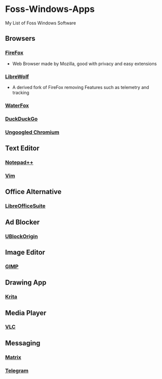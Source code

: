 # Foss-Windows-Apps
My List of Foss Windows Software







## Browsers

### [FireFox](https://www.firefox.com/en-US/) 
- Web Browser made by Mozilla, good with privacy and easy extensions

### [LibreWolf](https://librewolf.net/installation/windows/) 
- A derived fork of FireFox removing Features such as telemetry and tracking

### [WaterFox](https://www.waterfox.net/)

### [DuckDuckGo](https://duckduckgo.com/windows?origin=funnel_home_google)

### [Ungoogled Chromium](https://github.com/ungoogled-software/ungoogled-chromium-windows)



## Text Editor

### [Notepad++](https://notepad-plus-plus.org/)

### [Vim](https://www.vim.org/download.php)



## Office Alternative

### [LibreOfficeSuite](https://www.libreoffice.org/download/download-libreoffice/?type=win-x86_64&version=25.2.5&lang=en-US)



## Ad Blocker

### [UBlockOrigin](https://github.com/gorhill/uBlock)



## Image Editor

### [GIMP](https://www.gimp.org/)



## Drawing App
### [Krita](https://krita.org/en/download/)



## Media Player

### [VLC](https://code.videolan.org/videolan/vlc)



## Messaging 

### [Matrix](https://matrix.org/)

### [Telegram](https://telegram.org/)

##
